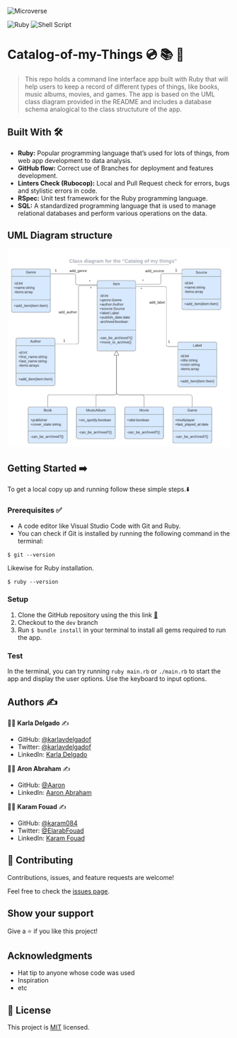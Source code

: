 ![Microverse](https://img.shields.io/badge/-Microverse-%20%236f23ff?style=for-the-badge) 

![Ruby](https://img.shields.io/badge/ruby-%23CC342D.svg?style=for-the-badge&logo=ruby&logoColor=white) ![Shell Script](https://img.shields.io/badge/shell_script-%23121011.svg?style=for-the-badge&logo=gnu-bash&logoColor=white) 

# Catalog-of-my-Things 💿 📚 📝

> This repo holds a command line interface app built with Ruby that will help users to keep a record of different types of things, like books, music albums, movies, and games. The app is based on the UML class diagram provided in the README and includes a database schema analogical to the class structuture of the app. 


## Built With :hammer_and_wrench: 

- **Ruby:** Popular programming language that’s used for lots of things, from web app development to data analysis.
- **GitHub flow:**  Correct use of Branches for deployment and features development.
- **Linters Check (Rubocop):** Local and Pull Request check for errors, bugs and stylistic errors in code.
- **RSpec:** Unit test framework for the Ruby programming language.
- **SQL:** A standardized programming language that is used to manage relational databases and perform various operations on the data.

## UML Diagram structure 

![](./uml-diagram.png)


## Getting Started ➡️

To get a local copy up and running follow these simple steps.:arrow_down:

### Prerequisites ✅
- A code editor like Visual Studio Code with Git and Ruby.
- You can check if Git is installed by running the following command in the terminal: 

```
$ git --version
```

Likewise for Ruby installation.

``` 
$ ruby --version
``` 

### Setup

1. Clone the GitHub repository using the  this link [🔗](https://github.com/karlavdelgadof/Catalog-of-my-Things.git)
2. Checkout to the `dev` branch
3. Run `$ bundle install` in your terminal to install all gems required to run the app.


### Test 

In the terminal, you can try running `ruby main.rb` or `./main.rb` to start the app and display the user options. Use the keyboard to input options.


## Authors :writing_hand:

:woman_technologist:  **Karla Delgado** :writing_hand: 

- GitHub: [@karlavdelgadof](https://github.com/karlavdelgadof)
- Twitter: [@karlavdelgadof](https://twitter.com/karlavdelgadof)
- LinkedIn: [Karla Delgado](https://www.linkedin.com/in/karla-delgado-613a32239/)

:man_technologist:  **Aron Abraham** :writing_hand: 

- GitHub: [@Aaron](https://github.com/aron-helu)
- LinkedIn: [Aaron Abraham](https://www.linkedin.com/in/aron-abraham-90a4321b0/)  

:man_technologist:  **Karam Fouad** :writing_hand: 

- GitHub: [@karam084](https://github.com/aron-helu)
- Twitter: [@ElarabFouad](https://twitter.com/ElarabFouad)
- LinkedIn: [Karam Fouad](https://www.linkedin.com/in/karam-fouad-179830214/) 


## 🤝 Contributing

Contributions, issues, and feature requests are welcome!

Feel free to check the [issues page](../../issues/).

## Show your support

Give a ⭐️ if you like this project!

## Acknowledgments

- Hat tip to anyone whose code was used
- Inspiration
- etc

## 📝 License

This project is [MIT](./MIT.md) licensed.